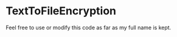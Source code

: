 TextToFileEncryption
====================

Feel free to use or modify this code as far as my full name is kept.